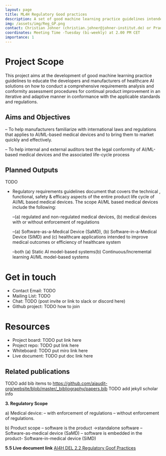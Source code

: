 ```yaml
---
layout: page
title: ML4H Regulatory Good practices
description: A set of good machine learning practice guidelines intended to educate the developers and manufacturers of healthcare AI solutions to ensure regulatory compliance for the AI based Medical Devices 
img: /assets/img/Reg_GP.png
contact: Christian Johner (christian.johner@johner-institut.de) or Pradeep Balachandran (pradeep@aiaudit.org)
coordinates: Meeting Time -Tuesday (bi-weekly) at 2.00 PM CET
importance: 1
---
```


# Project Scope
This project aims at the development of good machine learning practice guidelines to educate the developers and manufacturers of healthcare AI solutions on how to conduct a comprehensive requirements analysis and conformity assessment procedures for continual product improvement in an iterative and adaptive manner in conformance with the applicable standards and regulations.

## Aims and Objectives
–	To help manufacturers familiarize with international laws and regulations that applies to AI/ML-based medical devices and to bring them to market quickly and effectively.

–	To help internal and external auditors test the legal conformity of AI/ML-based medical devices and the associated life-cycle process

## Planned Outputs
TODO
* Regulatory requirements guidelines document that covers the technical , functional, safety & efficacy aspects of the entire product life cycle of AI/ML based medical devices. The scope AI/ML based medical devices include the following:

  –(a) regulated and non-regulated medical devices, (b) medical devices with or without enforcement of regulations

  –(a) Software-as-a-Medical Device (SaMD), (b) Software-in-a-Medical Device (SiMD) and (c) healthcare applications intended to improve medical       outcomes or efficiency of healthcare system

  –both (a) Static AI model-based systems(b) Continuous/Incremental learning AI/ML model-based systems


# Get in touch
* Contact Email: TODO
* Mailing List: TODO
* Chat: TODO (post invite or link to slack or discord here)
* Github project: TODO how to join

# Resources
* Project board: TODO put link here
* Project repo: TODO put link here
* Whiteboard: TODO put miro link here
* Live document: TODO put doc link here

## Related publications
TODO add bib items to https://github.com/aiaudit-org/website/blob/master/_bibliography/papers.bib
TODO add jekyll scholar info



**3. Regulatory Scope**

  a) Medical device:
    –	with enforcement of regulations
    –	without enforcement of regulations.

  b) Product scope
    –	software is the product ->standalone software –Software-as-medical device (SaMD)
    –	software is embedded in the product- Software-in-medical device (SiMD)

     
    
   **5.5 Live document link**
   [AI4H DEL 2.2 Regulatory Goof Practices ](https://extranet.itu.int/sites/itu-t/focusgroups/ai4h/_layouts/15/WopiFrame.aspx?sourcedoc=%7B828882B2-4941-452C-8A61-F4DDE5802C2A%7D&file=FGAI4H-K-039.docx&action=default&CT=1613737029587&OR=DocLibClassicUI)
   
     
